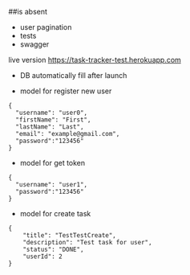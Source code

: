   ##is absent
- user pagination
- tests
- swagger

live version https://task-tracker-test.herokuapp.com
- DB automatically fill after launch

- model for register new user
```
{
  "username": "user0",
  "firstName": "First",
  "lastName": "Last",
  "email": "example@gmail.com",
  "password":"123456"
}
```
- model for get token

```
{
  "username": "user1",
  "password":"123456"
}
```

- model for create task
```
{
    "title": "TestTestCreate",
    "description": "Test task for user",
    "status": "DONE",
    "userId": 2
}
```

